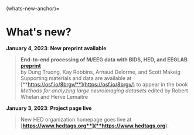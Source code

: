 (whats-new-anchor)=
# What's new?

**January 4, 2023**: **New preprint available**<br/>

> **End-to-end processing of M/EEG data with BIDS, HED, and EEGLAB** [**preprint**](https://osf.io/uxah2)<br/>
> by Dung Truong, Kay Robbins, Arnaud Delorme, and Scott Makeig</br>
> Supporting materials and data are available at [**https://osf.io/8brgv/**](https://osf.io/8brgv/)
> to appear in the book *Methods for analyzing large neuroimaging datasets*
edited by Robert Whelan and Herve Lemaitre

**January 3, 2023**: **Project page live**<br/>

>New HED organization homepage goes live at [**https://www.hedtags.org**](**https://www.hedtags.org**).